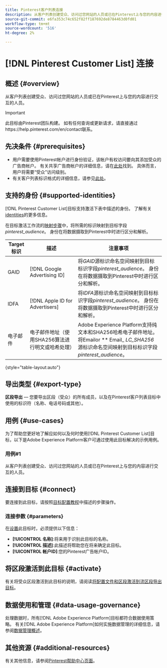 ```yaml
---
title: Pinterest客户列表连接
description: 从客户列表创建受众、访问过您网站的人员或已在Pinterest上与您的内容进行交互的人员。
source-git-commit: e6fa353c74c652f82ff187692de8784463d0fd01
workflow-type: tm+mt
source-wordcount: '516'
ht-degree: 2%

---
```


# [!DNL Pinterest Customer List] 连接

## 概述 {#overview}

从客户列表创建受众、访问过您网站的人员或已在Pinterest上与您的内容进行交互的人员。

>[!IMPORTANT]
>
>此目标由Pinterest团队构建。 如有任何查询或更新请求，请直接通过https://help.pinterest.com/en/contact联系。

## 先决条件 {#prerequisites}

* 用户需要使用Pinterest帐户进行身份验证，该帐户有权访问要向其添加受众的广告商帐户。 有关共享广告商帐户的详细信息，请在[此处](https://help.pinterest.com/en/business/article/share-and-manage-access-to-your-ad-accounts)找到。 具体而言，用户将需要“受众”访问级别。
* 有关客户列表标识格式的详细信息，请参见[此处](https://help.pinterest.com/en/business/article/audience-targeting)。


## 支持的身份 {#supported-identities}

[!DNL Pinterest Customer List]目标支持激活下表中描述的身份。 了解有关[identities](https://experienceleague.adobe.com/docs/experience-platform/identity/namespaces.html?lang=en#getting-started)的更多信息。

在目标激活工作流的[映射步骤](/help/destinations/ui/activate-segment-streaming-destinations.md#mapping)中，将所需的标识映射到目标字段&#x200B;*pinterest_audience*。 身份在将数据摄取到Pinterest中时进行区分和解析。

| Target标识 | 描述 | 注意事项 |
|---|---|---|
| GAID | [!DNL Google Advertising ID] | 将&#x200B;*GAID*&#x200B;源标识命名空间映射到目标标识字段&#x200B;*pinterest_audience*。 身份在将数据摄取到Pinterest中时进行区分和解析。 |
| IDFA | [!DNL Apple ID for Advertisers] | 将&#x200B;*IDFA*&#x200B;源标识命名空间映射到目标标识字段&#x200B;*pinterest_audience*。 身份在将数据摄取到Pinterest中时进行区分和解析。 |
| 电子邮件 | 电子邮件地址（使用SHA256算法进行明文或哈希处理） | Adobe Experience Platform支持纯文本和SHA256哈希电子邮件地址。 <br> 将Emailor  ** Email_ *LC_SHA256* 源标识命名空间映射到目标标识字段 *pinterest_audience*。 |

{style=&quot;table-layout:auto&quot;}

## 导出类型 {#export-type}

**区段导出**  — 您要导出区段（受众）的所有成员，以及在Pinterest客户列表目标中使用的标识符（名称、电话号码或其他）。

## 用例 {#use-cases}

为了帮助您更好地了解应如何以及何时使用[!DNL Pinterest Customer List]目标，以下是Adobe Experience Platform客户可通过使用此目标解决的示例用例。


### 用例#1

从客户列表创建受众、访问过您网站的人员或已在Pinterest上与您的内容进行交互的人员。

## 连接到目标 {#connect}

要连接到此目标，请按照[目标配置教程](../../ui/connect-destination.md)中描述的步骤操作。



### 连接参数 {#parameters}

在[设置](../../ui/connect-destination.md)此目标时，必须提供以下信息：

* **[!UICONTROL 名称]**:将来用于识别此目标的名称。
* **[!UICONTROL 描述]**:此描述将帮助您在将来确定此目标。
* **[!UICONTROL 帐户ID]**:您的Pinterest广告帐户ID。

## 将区段激活到此目标 {#activate}

有关将受众区段激活到此目标的说明，请阅读[将配置文件和区段激活到流区段导出目标](/help/destinations/ui/activate-segment-streaming-destinations.md)。

## 数据使用和管理 {#data-usage-governance}

处理数据时，所有[!DNL Adobe Experience Platform]目标都符合数据使用策略。 有关[!DNL Adobe Experience Platform]如何实施数据管理的详细信息，请参阅[数据管理概述](https://experienceleague.adobe.com/docs/experience-platform/data-governance/home.html)。

## 其他资源 {#additional-resources}

有关其他信息，请参阅[Pinterest帮助中心页面](https://help.pinterest.com/en/business/article/audience-targeting)。
